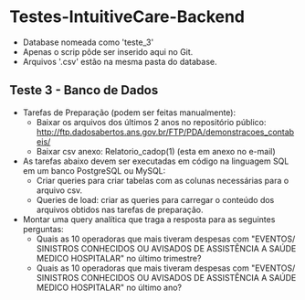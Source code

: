 # Testes-IntuitiveCare-Backend
- Database nomeada como 'teste_3'
- Apenas o scrip pôde ser inserido aqui no Git.
- Arquivos '.csv' estão na mesma pasta do database.
## Teste 3 - Banco de Dados
- Tarefas de Preparação (podem ser feitas manualmente):
  - Baixar os arquivos dos últimos 2 anos no repositório público: http://ftp.dadosabertos.ans.gov.br/FTP/PDA/demonstracoes_contabeis/
  - Baixar csv anexo: Relatorio_cadop(1) (esta em anexo no e-mail)
- As tarefas abaixo devem ser executadas em código na linguagem SQL em um banco PostgreSQL ou MySQL:
  - Criar queries para criar tabelas com as colunas necessárias para o arquivo csv.
  - Queries de load: criar as queries para carregar o conteúdo dos arquivos obtidos nas tarefas de preparação.
- Montar uma query analítica que traga a resposta para as seguintes perguntas:
  - Quais as 10 operadoras que mais tiveram despesas com "EVENTOS/ SINISTROS CONHECIDOS OU AVISADOS  DE ASSISTÊNCIA A SAÚDE MEDICO HOSPITALAR" no último trimestre?
  - Quais as 10 operadoras que mais tiveram despesas com "EVENTOS/ SINISTROS CONHECIDOS OU AVISADOS  DE ASSISTÊNCIA A SAÚDE MEDICO HOSPITALAR" no último ano?